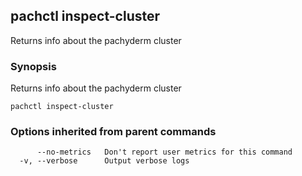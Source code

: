 ## pachctl inspect-cluster

Returns info about the pachyderm cluster

### Synopsis


Returns info about the pachyderm cluster

```
pachctl inspect-cluster
```

### Options inherited from parent commands

```
      --no-metrics   Don't report user metrics for this command
  -v, --verbose      Output verbose logs
```

